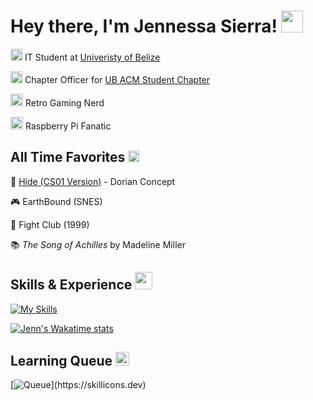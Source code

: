 # Hey there, I'm Jennessa Sierra! <img src="https://user-images.githubusercontent.com/5713670/87202985-820dcb80-c2b6-11ea-9f56-7ec461c497c3.gif" width="35px">

<dt>
    <dl>
        <img src="https://media.tenor.com/OEAjabUzGKEAAAAi/microsoft-computer.gif" width="19px">
        IT Student at <a href="https://www.ub.edu.bz"> Univeristy of Belize</a>
    </dl>
    <dl>
        <img src="https://ubsc.acm.org/public/images/logos/ub_acm_logo_sm_transparent.gif" width="19px">
        Chapter Officer for <a href="https://ubsc.acm.org/">UB ACM Student Chapter</a>
    </dl>
    <dl>
        <img src="https://shorturl.at/Hunbv" width="20px"> Retro Gaming Nerd
    </dl>
    <dl>
        <img src="https://www.raspberrypi.org/app/uploads/2012/01/Spec-RaspberryPi-GIF-256-Transp.gif" width="20px"> Raspberry Pi Fanatic
    </dl>  
</dt>

## All Time Favorites <img src="https://shorturl.at/i9PIv" height="18px">

<dt>
    <dl>
       🎵 <a href="https://www.youtube.com/watch?v=tlFolRo1WiE">Hide (CS01 Version)</a> - Dorian Concept 
    </dl>
    <dl>
        🎮 EarthBound (SNES)
    </dl>
    <dl>
        🎥 Fight Club (1999)
    </dl>
    <dl>
        📚 <em>The Song of Achilles</em> by Madeline Miller
    </dl>
</dt>

## Skills & Experience <img src="https://img1.picmix.com/output/stamp/normal/7/6/3/6/2496367_4460b.gif" height="28px">

[![My Skills](https://skillicons.dev/icons?i=cpp,html,css,js,postgres,git,md)](https://skillicons.dev)

[![Jenn's Wakatime stats](https://github-readme-stats.vercel.app/api/wakatime?username=jennxsierra&layout=compact&theme=github_dark&langs_count=8)](https://wakatime.com/@jennxsierra)

## Learning Queue <img src="https://shorturl.at/3BELI" height="22px">

[![Queue](https://skillicons.dev/icons?i=cs,py,tailwind,react,)](https://skillicons.dev)

